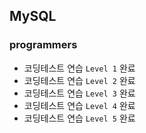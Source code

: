 ## MySQL
### programmers
- 코딩테스트 연습 `Level 1` 완료
- 코딩테스트 연습 `Level 2` 완료
- 코딩테스트 연습 `Level 3` 완료
- 코딩테스트 연습 `Level 4` 완료
- 코딩테스트 연습 `Level 5` 완료
